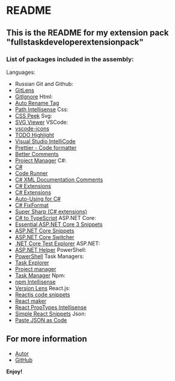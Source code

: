 # README

## This is the README for my extension pack "fullstaskdeveloperextensionpack"

### List of packages included in the assembly:
Languages:
* Russian
Git and Github:
* [GitLens](https://marketplace.visualstudio.com/items?itemName=eamodio.gitlens)
* [GitIgnore](https://marketplace.visualstudio.com/items?itemName=codezombiech.gitignore)
Html:
* [Auto Rename Tag](https://marketplace.visualstudio.com/items?itemName=formulahendry.auto-rename-tag)
* [Path Intellisense](https://marketplace.visualstudio.com/items?itemName=christian-kohler.path-intellisense)
Css:
* [CSS Peek](https://marketplace.visualstudio.com/items?itemName=pranaygp.vscode-css-peek)
Svg:
* [SVG Viewer](https://marketplace.visualstudio.com/items?itemName=cssho.vscode-svgviewer)
VSCode:
* [vscode-icons](https://marketplace.visualstudio.com/items?itemName=vscode-icons-team.vscode-icons)
* [TODO Highlight](https://marketplace.visualstudio.com/items?itemName=wayou.vscode-todo-highlight)
* [Visual Studio IntelliCode](https://marketplace.visualstudio.com/items?itemName=VisualStudioExptTeam.vscodeintellicode)
* [Prettier - Code formatter](https://marketplace.visualstudio.com/items?itemName=esbenp.prettier-vscode)
* [Better Comments](https://marketplace.visualstudio.com/items?itemName=aaron-bond.better-comments)
* [Project Manager](https://marketplace.visualstudio.com/items?itemName=alefragnani.project-manager)
C#:
* [C#](https://marketplace.visualstudio.com/items?itemName=ms-dotnettools.csharp)
* [Code Runner](https://marketplace.visualstudio.com/items?itemName=formulahendry.code-runner)
* [C# XML Documentation Comments](https://marketplace.visualstudio.com/items?itemName=k--kato.docomment)
* [C# Extensions](https://marketplace.visualstudio.com/items?itemName=jchannon.csharpextensions)
* [C# Extensions](https://marketplace.visualstudio.com/items?itemName=kreativ-software.csharpextensions)
* [Auto-Using for C#](https://marketplace.visualstudio.com/items?itemName=Fudge.auto-using)
* [C# FixFormat](https://marketplace.visualstudio.com/items?itemName=Leopotam.csharpfixformat)
* [Super Sharp (C# extensions)](https://marketplace.visualstudio.com/items?itemName=craigthomas.supersharp)
* [C# to TypeScript](https://marketplace.visualstudio.com/items?itemName=adrianwilczynski.csharp-to-typescript)
ASP.NET Core:
* [Essential ASP.NET Core 3 Snippets](https://marketplace.visualstudio.com/items?itemName=doggy8088.netcore-snippets)
* [ASP.NET Core Snippets](https://marketplace.visualstudio.com/items?itemName=rahulsahay.Csharp-ASPNETCore)
* [ASP.NET Core Switcher](https://marketplace.visualstudio.com/items?itemName=adrianwilczynski.asp-net-core-switcher)
* [.NET Core Test Explorer](https://marketplace.visualstudio.com/items?itemName=formulahendry.dotnet-test-explorer)
ASP.NET:
* [ASP.NET Helper](https://marketplace.visualstudio.com/items?itemName=schneiderpat.aspnet-helper)
PowerShell:
* [PowerShell](https://marketplace.visualstudio.com/items?itemName=ms-vscode.PowerShell)
Task Managers:
* [Task Explorer](https://marketplace.visualstudio.com/items?itemName=spmeesseman.vscode-taskexplorer)
* [Project manager](https://marketplace.visualstudio.com/items?itemName=Skrasek.projectmanager)
* [Task Manager](https://marketplace.visualstudio.com/items?itemName=cnshenj.vscode-task-manager)
Npm:
* [npm Intellisense](https://marketplace.visualstudio.com/items?itemName=christian-kohler.npm-intellisense)
* [Version Lens](https://marketplace.visualstudio.com/items?itemName=pflannery.vscode-versionlens)
React.js:
* [Reactjs code snippets](https://marketplace.visualstudio.com/items?itemName=xabikos.ReactSnippets)
* [React maker](https://marketplace.visualstudio.com/items?itemName=Qest-cz.react-maker)
* [React PropTypes Intellisense](https://marketplace.visualstudio.com/items?itemName=OfHumanBondage.react-proptypes-intellisense)
* [Simple React Snippets](https://marketplace.visualstudio.com/items?itemName=burkeholland.simple-react-snippets)
Json:
* [Paste JSON as Code](https://marketplace.visualstudio.com/items?itemName=quicktype.quicktype)


## For more information

* [Autor](https://github.com/sergey-sheh)
* [GitHub](https://github.com/sergey-sheh/fullstask-developer-extension-pack)

**Enjoy!**
